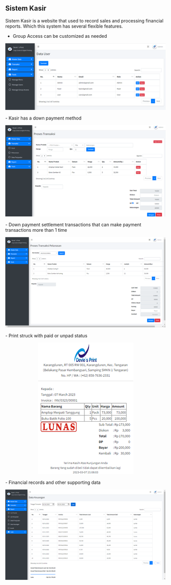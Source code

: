 ## Sistem Kasir

Sistem Kasir is a website that used to record sales and processing financial reports. Which this system has several flexible features.

-   Group Access can be customized as needed
<p align="center">
<img src="pict/user.PNG">
</p>
-   Kasir has a down payment method
<p align="center">
<img src="pict/kasir.png">
</p>
-   Down payment settlement transactions that can make payment transactions more than 1 time
<p align="center">
<img src="pict/lunas.png">
</p>
-   Print struck with paid or unpad status
<p align="center">
<img src="pict/struck.png">
</p>
-   Financial records and other supporting data
<p align="center">
<img src="pict/report.png">
</p>
